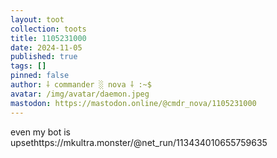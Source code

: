```yaml
---
layout: toot
collection: toots
title: 1105231000
date: 2024-11-05
published: true
tags: []
pinned: false
author: ⸸ commander ░ nova ⸸ :~$
avatar: /img/avatar/daemon.jpeg
mastodon: https://mastodon.online/@cmdr_nova/1105231000
---
```


even my bot is upsethttps://mkultra.monster/@net_run/113434010655759635
